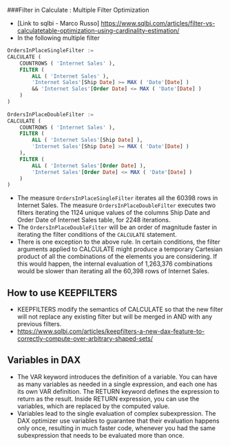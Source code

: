 ###Filter in Calculate : Multiple Filter Optimization
- [Link to sqlbi - Marco Russo] https://www.sqlbi.com/articles/filter-vs-calculatetable-optimization-using-cardinality-estimation/
- In the following multiple filter
```sql
OrdersInPlaceSingleFilter :=
CALCULATE (
    COUNTROWS ( 'Internet Sales' ),
    FILTER (
        ALL ( 'Internet Sales' ),
        'Internet Sales'[Ship Date] >= MAX ( 'Date'[Date] )
        && 'Internet Sales'[Order Date] <= MAX ( 'Date'[Date] )
    )
)
 
OrdersInPlaceDoubleFilter :=
CALCULATE (
    COUNTROWS ( 'Internet Sales' ),
    FILTER (
        ALL ( 'Internet Sales'[Ship Date] ),
        'Internet Sales'[Ship Date] >= MAX ( 'Date'[Date] )
    ),
    FILTER (
        ALL ( 'Internet Sales'[Order Date] ),
        'Internet Sales'[Order Date] <= MAX ( 'Date'[Date] )
    )
)
```
- The measure `OrdersInPlaceSingleFilter` iterates all the 60398 rows in Internet Sales. The measure `OrdersInPlaceDoubleFilter` executes two filters iterating the 1124 unique values of the columns Ship Date and Order Date of Internet Sales table, for 2248 iterations. 
- The `OrdersInPlaceDoubleFilter` will be an order of magnitude faster in iterating the filter conditions of the `CALCULATE` statement.
- There is one exception to the above rule. In certain conditions, the filter arguments applied to CALCULATE might produce a temporary Cartesian product of all the combinations of the elements you are considering. If this would happen, the internal evaluation of 1,263,376 combinations would be slower than iterating all the 60,398 rows of Internet Sales.

## How to use KEEPFILTERS
- KEEPFILTERS modify the semantics of CALCULATE so that the new filter will not replace any existing filter but will be merged in AND with any previous filters.
- https://www.sqlbi.com/articles/keepfilters-a-new-dax-feature-to-correctly-compute-over-arbitrary-shaped-sets/

## Variables in DAX
- The VAR keyword introduces the definition of a variable. You can have as many variables as needed in a single expression, and each one has its own VAR definition. The RETURN keyword defines the expression to return as the result. Inside RETURN expression, you can use the variables, which are replaced by the computed value.
- Variables lead to the single evaluation of complex subexpression. The DAX optimizer use variables to guarantee that their evaluation happens only once, resulting in much faster code, whenever you had the same subexpression that needs to be evaluated more than once.
